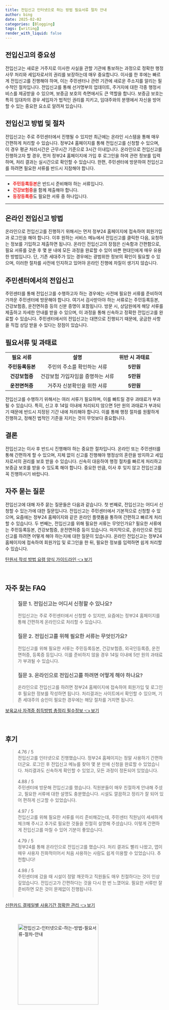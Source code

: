 ```yaml
---
title: 전입신고 인터넷으로 하는 방법 필요서류 절차 안내
author: bing
date: 2025-02-02
categories: [Blogging]
tags: [writing]
render_with_liquid: false
---
```



<h2 id='전입신고의 중요성'>전입신고의 중요성</h2>

<p>전입신고는 새로운 거주지로 이사한 사실을 관할 기관에 통보하는 과정으로 정확한 행정사무 처리와 세입자로서의 권리를 보장하는데 매우 중요합니다. 이사를 한 후에는 빠르게 전입신고를 진행해야 하며, 이는 주민센터나 관련 기관에 새로운 주소지를 알리는 필수적인 절차입니다. 전입신고를 통해 선거명부의 업데이트, 주거지에 대한 각종 행정서비스를 제공받을 수 있으며, 보증금 보호의 측면에서도 큰 역할을 합니다. 보증금 보호는 특히 임대차의 경우 세입자가 법적인 권리를 지키고, 임대주와의 분쟁에서 자신을 방어할 수 있는 중요한 요소로 알려져 있습니다.</p>

<h2 id='전입신고 방법 및 절차'>전입신고 방법 및 절차</h2>

<p>전입신고는 주로 주민센터에서 진행될 수 있지만 최근에는 온라인 시스템을 통해 매우 간편하게 처리할 수 있습니다. 정부24 홈페이지를 통해 전입신고를 신청할 수 있으며, 이 경우 평균 처리시간은 근무시간 기준으로 3시간 이내입니다. 온라인으로 전입신고를 진행하고자 할 경우, 먼저 정부24 홈페이지에 가입 후 로그인을 하여 관련 정보를 입력하며, 처리 결과는 실시간으로 확인할 수 있습니다. 한편, 주민센터에 방문하여 전입신고를 하려면 필요한 서류를 반드시 지참해야 합니다.</p>

<hr />

<ul>
    <li><b><span style="color: #ee2323;">주민등록등본</span></b>은 반드시 준비해야 하는 서류입니다.</li>
    <li><b><span style="color: #ee2323;">건강보험증</span></b>을 함께 제출해야 합니다.</li>
    <li><b><span style="color: #ee2323;">등장등록증</span></b>도 필요한 서류 중 하나입니다.</li>
</ul>

<hr />

<h2 id='온라인 전입신고 방법'>온라인 전입신고 방법</h2>

<p>온라인으로 전입신고를 진행하기 위해서는 먼저 정부24 홈페이지에 접속하여 회원가입과 로그인을 해야 합니다. 이후 원하는 서비스 메뉴에서 전입신고를 클릭한 다음, 요청하는 정보를 기입하고 제출하면 됩니다. 온라인 전입신고의 장점은 신속함과 간편함으로, 필요 서류를 갖춘 후 몇 분 내에 모든 과정을 완료할 수 있어 바쁜 현대인에게 매우 유용한 방법입니다. 단, 기존 세대주가 있는 경우에는 광범위한 정보의 확인이 필요할 수 있으며, 이러한 절차를 사전에 인지하고 있어야 온라인 진행에 차질이 생기지 않습니다.</p>

<h2 id='주민센터에서의 전입신고'>주민센터에서의 전입신고</h2>

<p>주민센터를 통해 전입신고를 수행하고자 하는 경우에는 사전에 필요한 서류를 준비하여 가까운 주민센터에 방문해야 합니다. 여기서 검사받아야 하는 서류로는 주민등록등본, 건강보험증, 운전면허증 등의 신분 증명이 포함됩니다. 방문 시, 상담원에게 해당 서류를 제출하고 자세한 안내를 받을 수 있으며, 이 과정을 통해 신속하고 정확한 전입신고를 완료할 수 있습니다. 주민센터에서의 전입신고는 대면으로 진행되기 때문에, 궁금한 사항을 직접 상담 받을 수 있다는 장점이 있습니다.</p>

<h2 id='필요서류 및 과태료'>필요서류 및 과태료</h2>

<table>
    <tr>
        <td style="text-align: center; height: 17px;"><b>필요 서류</b></td>
        <td style="text-align: center; height: 17px;"><b>설명</b></td>
        <td style="text-align: center; height: 17px;"><b>위반 시 과태료</b></td>
    </tr>
    <tr>
        <td style="text-align: center; height: 17px;"><b>주민등록등본</b></td>
        <td style="text-align: center; height: 17px;">주민의 주소를 확인하는 서류</td>
        <td style="text-align: center; height: 17px;"><b>5만원</b></td>
    </tr>
    <tr>
        <td style="text-align: center; height: 17px;"><b>건강보험증</b></td>
        <td style="text-align: center; height: 17px;">건강보험 가입자임을 증명하는 서류</td>
        <td style="text-align: center; height: 17px;"><b>5만원</b></td>
    </tr>
    <tr>
        <td style="text-align: center; height: 17px;"><b>운전면허증</b></td>
        <td style="text-align: center; height: 17px;">거주자 신분확인을 위한 서류</td>
        <td style="text-align: center; height: 17px;"><b>5만원</b></td>
    </tr>
</table>

<p>전입신고를 수행하기 위해서는 여러 서류가 필요하며, 이를 빠트릴 경우 과태료가 부과될 수 있습니다. 특히, 신고 후 14일 이내에 처리되지 않으면 5만 원의 과태료가 부과되기 때문에 반드시 지정된 기간 내에 처리해야 합니다. 이를 통해 행정 절차를 원활하게 진행하고, 정해진 법적인 기준을 지키는 것이 무엇보다 중요합니다.</p>

<h2 id='결론'>결론</h2>

<p>전입신고는 이사 후 반드시 진행해야 하는 중요한 절차입니다. 온라인 또는 주민센터를 통해 간편하게 할 수 있으며, 지체 없이 신고를 진행해야 행정상의 혼란을 방지하고 세입자로서의 권리를 보호 받을 수 있습니다. 신속히 대응하여 행정 절차를 빠르게 처리하고 보증금 보호를 받을 수 있도록 해야 합니다. 중요한 만큼, 이사 후 잊지 않고 전입신고를 꼭 진행하시기 바랍니다.</p>

<h2 id='자주 묻는 질문'>자주 묻는 질문</h2>

<p>전입신고에 대해 자주 묻는 질문들은 다음과 같습니다. 첫 번째로, 전입신고는 어디서 신청할 수 있는가에 대한 질문입니다. 전입신고는 주민센터에서 기본적으로 신청할 수 있으며, 요즘에는 정부24 홈페이지와 같은 온라인 플랫폼을 통하여 간편하고 빠르게 처리할 수 있습니다. 두 번째는, 전입신고를 위해 필요한 서류는 무엇인가요? 필요한 서류에는 주민등록등본, 건강보험증, 운전면허증 등이 있습니다. 마지막으로, 온라인으로 전입신고를 하려면 어떻게 해야 하는지에 대한 질문이 있습니다. 온라인 전입신고는 정부24 홈페이지에 접속하여 회원가입 및 로그인을 한 뒤, 필요한 정보를 입력하면 쉽게 처리할 수 있습니다.</p>


<p><a class="click-button" title="탄원서 작성 방법 요령 양식 가이드라인" href="https://aptwhite.github.io/posts/%ED%83%84%EC%9B%90%EC%84%9C-%EC%9E%91%EC%84%B1-%EB%B0%A9%EB%B2%95-%EC%9A%94%EB%A0%B9-%EC%96%91%EC%8B%9D-%EA%B0%80%EC%9D%B4%EB%93%9C%EB%9D%BC%EC%9D%B8/" rel="dofollow">탄원서 작성 방법 요령 양식 가이드라인 👈 보기</a></p><br>
<h2 id='자주_찾는_FAQ'>자주 찾는 FAQ</h2>
<div itemscope="" itemtype="https://schema.org/FAQPage">
<blockquote>
<div itemscope="" itemprop="mainEntity" itemtype="https://schema.org/Question">
<h3 itemprop="name">질문 1. 전입신고는 어디서 신청할 수 있나요?</h3>
<div itemscope="" itemprop="acceptedAnswer" itemtype="https://schema.org/Answer">
<span itemprop="text">
<p>전입신고는 주로 주민센터에서 신청할 수 있지만, 요즘에는 정부24 홈페이지를 통해 간편하게 온라인으로 처리할 수 있습니다.</p>
</span>
</div>
</div>
<div itemscope="" itemprop="mainEntity" itemtype="https://schema.org/Question">
<h3 itemprop="name">질문 2. 전입신고를 위해 필요한 서류는 무엇인가요?</h3>
<div itemscope="" itemprop="acceptedAnswer" itemtype="https://schema.org/Answer">
<span itemprop="text">
<p>전입신고를 위해 필요한 서류는 주민등록등본, 건강보험증, 외국인등록증, 운전면허증, 등록증 등입니다. 이를 준비하지 않을 경우 14일 이내에 5만 원의 과태료가 부과될 수 있습니다.</p>
</span>
</div>
</div>
<div itemscope="" itemprop="mainEntity" itemtype="https://schema.org/Question">
<h3 itemprop="name">질문 3. 온라인으로 전입신고를 하려면 어떻게 해야 하나요?</h3>
<div itemscope="" itemprop="acceptedAnswer" itemtype="https://schema.org/Answer">
<span itemprop="text">
<p>온라인으로 전입신고를 하려면 정부24 홈페이지에 접속하여 회원가입 및 로그인 후 필요한 정보를 작성하면 됩니다. 처리결과는 사이트에서 확인할 수 있으며, 기존 세대주의 승인이 필요한 경우에는 해당 절차를 거치면 됩니다.</p>
</span>
</div>
</div>
</blockquote>
</div>
<p><a class="click-button" title="보육교사 자격증 취득방법 총정리 필수정보" href="https://aptwhite.github.io/posts/%EB%B3%B4%EC%9C%A1%EA%B5%90%EC%82%AC-%EC%9E%90%EA%B2%A9%EC%A6%9D-%EC%B7%A8%EB%93%9D%EB%B0%A9%EB%B2%95-%EC%B4%9D%EC%A0%95%EB%A6%AC-%ED%95%84%EC%88%98%EC%A0%95%EB%B3%B4/" rel="dofollow">보육교사 자격증 취득방법 총정리 필수정보 👈 보기</a></p><br>
<h2 id='후기'>후기</h2>
<div itemscope itemtype="https://schema.org/Product">
  <blockquote>
  <div itemprop="review" itemscope itemtype="https://schema.org/Review">
      <div itemprop="reviewRating" itemscope itemtype="https://schema.org/Rating"> <span itemprop="ratingValue">4.76</span> / <span itemprop="bestRating">5</span> </div>
      <span itemprop="reviewBody">전입신고를 인터넷으로 진행했습니다. 정부24 홈페이지는 정말 사용하기 간편하더군요. 로그인 후 전입신고 메뉴를 찾아 몇 분 만에 신청을 완료할 수 있었습니다. 처리결과도 신속하게 확인할 수 있었고, 모든 과정이 정돈되어 있었습니다.</span>
  </div>
  <br>
  <div itemprop="review" itemscope itemtype="https://schema.org/Review">
      <div itemprop="reviewRating" itemscope itemtype="https://schema.org/Rating"> <span itemprop="ratingValue">4.88</span> / <span itemprop="bestRating">5</span> </div>
      <span itemprop="reviewBody">주민센터에 방문해 전입신고를 했습니다. 직원분들이 매우 친절하게 안내해 주셨고, 필요한 서류에 대한 설명도 충분했습니다. 시설도 깔끔하고 정리가 잘 되어 있어 편하게 신고할 수 있었습니다.</span>
  </div>
  <br>
  <div itemprop="review" itemscope itemtype="https://schema.org/Review">
      <div itemprop="reviewRating" itemscope itemtype="https://schema.org/Rating"> <span itemprop="ratingValue">4.97</span> / <span itemprop="bestRating">5</span> </div>
      <span itemprop="reviewBody">전입신고를 위해 필요한 서류를 미리 준비해갔는데, 주민센터 직원님이 세세하게 체크해 주시고 추가로 필요한 것들을 친절히 설명해 주셨습니다. 이렇게 간편하게 전입신고를 마칠 수 있어 기분이 좋았습니다.</span>
  </div>
  <br>
  <div itemprop="review" itemscope itemtype="https://schema.org/Review">
      <div itemprop="reviewRating" itemscope itemtype="https://schema.org/Rating"> <span itemprop="ratingValue">4.79</span> / <span itemprop="bestRating">5</span> </div>
      <span itemprop="reviewBody">정부24를 통해 온라인으로 전입신고를 했습니다. 처리 결과도 빨리 나왔고, 앱이 매우 사용자 친화적이어서 처음 사용하는 사람도 쉽게 이용할 수 있었습니다. 추천합니다!</span>
  </div>
  <br>
  <div itemprop="review" itemscope itemtype="https://schema.org/Review">
      <div itemprop="reviewRating" itemscope itemtype="https://schema.org/Rating"> <span itemprop="ratingValue">4.98</span> / <span itemprop="bestRating">5</span> </div>
      <span itemprop="reviewBody">주민센터에 갔을 때 시설이 정말 깨끗하고 직원들도 매우 친절하다는 것이 인상 깊었습니다. 전입신고가 간편하다는 것을 다시 한 번 느꼈어요. 필요한 서류만 잘 준비하면 모든 것이 문제없이 진행됩니다.</span>
  </div>
  <br>
</blockquote>
</div>
<p><a class="click-button" title="신한카드 결제일별 사용기간 정확한 관리" href="https://aptwhite.github.io/posts/%EC%8B%A0%ED%95%9C%EC%B9%B4%EB%93%9C-%EA%B2%B0%EC%A0%9C%EC%9D%BC%EB%B3%84-%EC%82%AC%EC%9A%A9%EA%B8%B0%EA%B0%84-%EC%A0%95%ED%99%95%ED%95%9C-%EA%B4%80%EB%A6%AC/" rel="dofollow">신한카드 결제일별 사용기간 정확한 관리 👈 보기</a></p><br>
<figure class="image"><img src="https://aptwhite.github.io/assets/img/thumbnail/전입신고-인터넷으로-하는-방법-필요서류-절차-안내.webp" alt="전입신고-인터넷으로-하는-방법-필요서류-절차-안내" width="256" height="256"></figure>